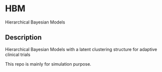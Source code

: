 # HBM

Hierarchical Bayesian Models

## Description

Hierarchical Bayesian Models with a latent clustering structure for adaptive clinical trials

This repo is mainly for simulation purpose.